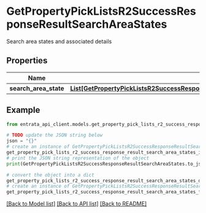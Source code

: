 # GetPropertyPickListsR2SuccessResponseResultSearchAreaStates

Search area states and associated details

## Properties

Name | Type | Description | Notes
------------ | ------------- | ------------- | -------------
**search_area_state** | [**List[GetPropertyPickListsR2SuccessResponseResultSearchAreaStatesSearchAreaStateInner]**](GetPropertyPickListsR2SuccessResponseResultSearchAreaStatesSearchAreaStateInner.md) |  | 

## Example

```python
from entrata_api_client.models.get_property_pick_lists_r2_success_response_result_search_area_states import GetPropertyPickListsR2SuccessResponseResultSearchAreaStates

# TODO update the JSON string below
json = "{}"
# create an instance of GetPropertyPickListsR2SuccessResponseResultSearchAreaStates from a JSON string
get_property_pick_lists_r2_success_response_result_search_area_states_instance = GetPropertyPickListsR2SuccessResponseResultSearchAreaStates.from_json(json)
# print the JSON string representation of the object
print(GetPropertyPickListsR2SuccessResponseResultSearchAreaStates.to_json())

# convert the object into a dict
get_property_pick_lists_r2_success_response_result_search_area_states_dict = get_property_pick_lists_r2_success_response_result_search_area_states_instance.to_dict()
# create an instance of GetPropertyPickListsR2SuccessResponseResultSearchAreaStates from a dict
get_property_pick_lists_r2_success_response_result_search_area_states_from_dict = GetPropertyPickListsR2SuccessResponseResultSearchAreaStates.from_dict(get_property_pick_lists_r2_success_response_result_search_area_states_dict)
```
[[Back to Model list]](../README.md#documentation-for-models) [[Back to API list]](../README.md#documentation-for-api-endpoints) [[Back to README]](../README.md)


